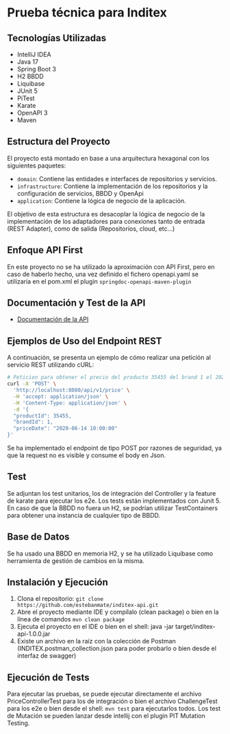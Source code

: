 # Prueba técnica para Inditex

## Tecnologías Utilizadas

- IntelliJ IDEA
- Java 17
- Spring Boot 3
- H2 BBDD
- Liquibase
- JUnit 5
- PiTest
- Karate
- OpenAPI 3
- Maven

## Estructura del Proyecto

El proyecto está montado en base a una arquitectura hexagonal con los siguientes paquetes:

- `domain`: Contiene las entidades e interfaces de repositorios y servicios.
- `infrastructure`: Contiene la implementación de los repositorios y la configuración de servicios, BBDD y OpenApi
- `application`: Contiene la lógica de negocio de la aplicación.

El objetivo de esta estructura es desacoplar la lógica de negocio de la implementación de los adaptadores para conexiones
tanto de entrada (REST Adapter), como de salida (Repositorios, cloud, etc...)

## Enfoque API First

En este proyecto no se ha utilizado la aproximación con API First, pero en caso de haberlo hecho, una vez definido el fichero
openapi.yaml se utilizaría en el pom.xml el plugin `springdoc-openapi-maven-plugin`

## Documentación y Test de la API

- [Documentación de la API](http://localhost:8080/swagger-ui/index.html)

## Ejemplos de Uso del Endpoint REST

A continuación, se presenta un ejemplo de cómo realizar una petición al servicio REST utilizando cURL:

```bash
# Peticion para obtener el precio del producto 35455 del brand 1 el 2020-06-14 a las 10:00:00
curl -X 'POST' \
  'http://localhost:8080/api/v1/price' \
  -H 'accept: application/json' \
  -H 'Content-Type: application/json' \
  -d '{
  "productId": 35455,
  "brandId": 1,
  "priceDate": "2020-06-14 10:00:00"
}'
```

Se ha implementado el endpoint de tipo POST por razones de seguridad, ya que la request no es visible y consume el body en
Json.

## Test

Se adjuntan los test unitarios, los de integración del Controller y la feature de karate para ejecutar los e2e. Los tests están implementados con Junit 5. En caso
de que la BBDD no fuera un H2, se podrían utilizar TestContainers para obtener una instancia de cualquier tipo de BBDD.

## Base de Datos

Se ha usado una BBDD en memoria H2, y se ha utilizado Liquibase como herramienta de gestión de cambios en la
misma.

## Instalación y Ejecución

1. Clona el repositorio: `git clone https://github.com/estebanmate/inditex-api.git`
2. Abre el proyecto mediante IDE y compílalo (clean package) o bien en la línea de comandos `mvn clean package`
3. Ejecuta el proyecto en el IDE o bien en el shell: java -jar target/inditex-api-1.0.0.jar
4. Existe un archivo en la raíz con la colección de Postman (INDITEX.postman_collection.json para poder probarlo o bien desde
   el interfaz de swagger)

## Ejecución de Tests

Para ejecutar las pruebas, se puede ejecutar directamente el archivo PriceControllerTest para los de integración o bien el archivo ChallengeTest para los e2e
o bien desde el shell: `mvn test` para ejecutarlos todos.
Los test de Mutación se pueden lanzar desde intellij con el plugin PIT Mutation Testing.
